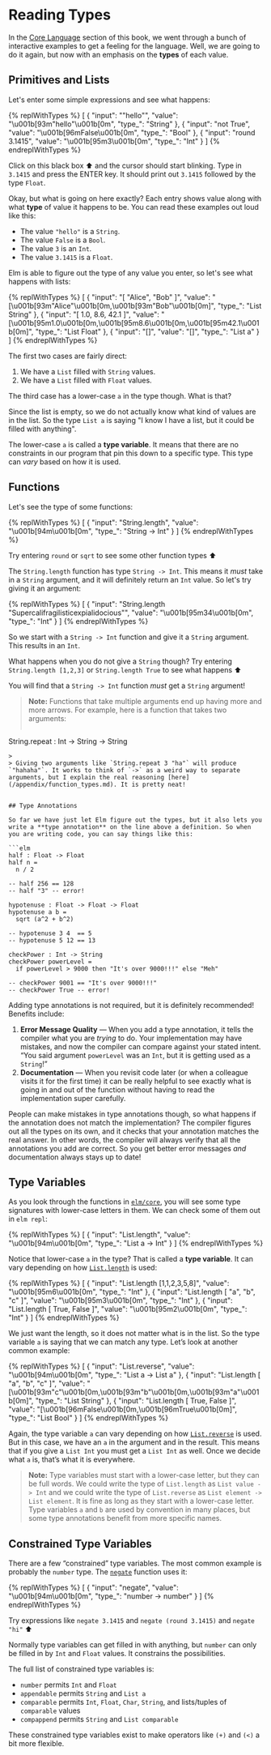 # Reading Types

In the [Core Language](/core_language.html) section of this book, we went through a bunch of interactive examples to get a feeling for the language. Well, we are going to do it again, but now with an emphasis on the **types** of each value.


## Primitives and Lists

Let's enter some simple expressions and see what happens:

{% replWithTypes %}
[
	{
		"input": "\"hello\"",
		"value": "\u001b[93m\"hello\"\u001b[0m",
		"type_": "String"
	},
	{
		"input": "not True",
		"value": "\u001b[96mFalse\u001b[0m",
		"type_": "Bool"
	},
	{
		"input": "round 3.1415",
		"value": "\u001b[95m3\u001b[0m",
		"type_": "Int"
	}
]
{% endreplWithTypes %}

Click on this black box ⬆️ and the cursor should start blinking. Type in `3.1415` and press the ENTER key. It should print out `3.1415` followed by the type `Float`.

Okay, but what is going on here exactly? Each entry shows value along with what **type** of value it happens to be. You can read these examples out loud like this:

- The value `"hello"` is a `String`.
- The value `False` is a `Bool`.
- The value `3` is an `Int`.
- The value `3.1415` is a `Float`.

Elm is able to figure out the type of any value you enter, so let's see what happens with lists:

{% replWithTypes %}
[
	{
		"input": "[ \"Alice\", \"Bob\" ]",
		"value": "[\u001b[93m\"Alice\"\u001b[0m,\u001b[93m\"Bob\"\u001b[0m]",
		"type_": "List String"
	},
	{
		"input": "[ 1.0, 8.6, 42.1 ]",
		"value": "[\u001b[95m1.0\u001b[0m,\u001b[95m8.6\u001b[0m,\u001b[95m42.1\u001b[0m]",
		"type_": "List Float"
	},
	{
		"input": "[]",
		"value": "[]",
		"type_": "List a"
	}
]
{% endreplWithTypes %}

The first two cases are fairly direct:

1. We have a `List` filled with `String` values.
2. We have a `List` filled with `Float` values.

The third case has a lower-case `a` in the type though. What is that?

Since the list is empty, so we do not actually know what kind of values are in the list. So the type `List a` is saying "I know I have a list, but it could be filled with anything".

The lower-case `a` is called a **type variable**. It means that there are no constraints in our program that pin this down to a specific type. This type can _vary_ based on how it is used.


## Functions

Let's see the type of some functions:

{% replWithTypes %}
[
	{
		"input": "String.length",
		"value": "\u001b[94m<function>\u001b[0m",
		"type_": "String -> Int"
	}
]
{% endreplWithTypes %}

Try entering `round` or `sqrt` to see some other function types ⬆️

The `String.length` function has type `String -> Int`. This means it *must* take in a `String` argument, and it will definitely return an `Int` value. So let's try giving it an argument:

{% replWithTypes %}
[
	{
		"input": "String.length \"Supercalifragilisticexpialidocious\"",
		"value": "\u001b[95m34\u001b[0m",
		"type_": "Int"
	}
]
{% endreplWithTypes %}

So we start with a `String -> Int` function and give it a `String` argument. This results in an `Int`.

What happens when you do not give a `String` though? Try entering `String.length [1,2,3]` or `String.length True` to see what happens ⬆️

You will find that a `String -> Int` function *must* get a `String` argument!

> **Note:** Functions that take multiple arguments end up having more and more arrows. For example, here is a function that takes two arguments:
>
>```elm
String.repeat : Int -> String -> String
```
>
> Giving two arguments like `String.repeat 3 "ha"` will produce `"hahaha"`. It works to think of `->` as a weird way to separate arguments, but I explain the real reasoning [here](/appendix/function_types.md). It is pretty neat!


## Type Annotations

So far we have just let Elm figure out the types, but it also lets you write a **type annotation** on the line above a definition. So when you are writing code, you can say things like this:

```elm
half : Float -> Float
half n =
  n / 2

-- half 256 == 128
-- half "3" -- error!

hypotenuse : Float -> Float -> Float
hypotenuse a b =
  sqrt (a^2 + b^2)

-- hypotenuse 3 4  == 5
-- hypotenuse 5 12 == 13

checkPower : Int -> String
checkPower powerLevel =
  if powerLevel > 9000 then "It's over 9000!!!" else "Meh"

-- checkPower 9001 == "It's over 9000!!!"
-- checkPower True -- error!
```

Adding type annotations is not required, but it is definitely recommended! Benefits include:

1. **Error Message Quality** &mdash; When you add a type annotation, it tells the compiler what you are _trying_ to do. Your implementation may have mistakes, and now the compiler can compare against your stated intent. &ldquo;You said argument `powerLevel` was an `Int`, but it is getting used as a `String`!&rdquo;
2. **Documentation** &mdash; When you revisit code later (or when a colleague visits it for the first time) it can be really helpful to see exactly what is going in and out of the function without having to read the implementation super carefully.

People can make mistakes in type annotations though, so what happens if the annotation does not match the implementation? The compiler figures out all the types on its own, and it checks that your annotation matches the real answer. In other words, the compiler will always verify that all the annotations you add are correct. So you get better error messages _and_ documentation always stays up to date!


## Type Variables

As you look through the functions in [`elm/core`][core], you will see some type signatures with lower-case letters in them. We can check some of them out in `elm repl`:

{% replWithTypes %}
[
	{
		"input": "List.length",
		"value": "\u001b[94m<function>\u001b[0m",
		"type_": "List a -> Int"
	}
]
{% endreplWithTypes %}

Notice that lower-case `a` in the type? That is called a **type variable**. It can vary depending on how [`List.length`][length] is used:

{% replWithTypes %}
[
	{
		"input": "List.length [1,1,2,3,5,8]",
		"value": "\u001b[95m6\u001b[0m",
		"type_": "Int"
	},
	{
		"input": "List.length [ \"a\", \"b\", \"c\" ]",
		"value": "\u001b[95m3\u001b[0m",
		"type_": "Int"
	},
	{
		"input": "List.length [ True, False ]",
		"value": "\u001b[95m2\u001b[0m",
		"type_": "Int"
	}
]
{% endreplWithTypes %}

We just want the length, so it does not matter what is in the list. So the type variable `a` is saying that we can match any type. Let&rsquo;s look at another common example:

{% replWithTypes %}
[
	{
		"input": "List.reverse",
		"value": "\u001b[94m<function>\u001b[0m",
		"type_": "List a -> List a"
	},
	{
		"input": "List.length [ \"a\", \"b\", \"c\" ]",
		"value": "[\u001b[93m\"c\"\u001b[0m,\u001b[93m\"b\"\u001b[0m,\u001b[93m\"a\"\u001b[0m]",
		"type_": "List String"
	},
	{
		"input": "List.length [ True, False ]",
		"value": "[\u001b[96mFalse\u001b[0m,\u001b[96mTrue\u001b[0m]",
		"type_": "List Bool"
	}
]
{% endreplWithTypes %}

Again, the type variable `a` can vary depending on how [`List.reverse`][reverse] is used. But in this case, we have an `a` in the argument and in the result. This means that if you give a `List Int` you must get a `List Int` as well. Once we decide what `a` is, that’s what it is everywhere.

> **Note:** Type variables must start with a lower-case letter, but they can be full words. We could write the type of `List.length` as `List value -> Int` and we could write the type of `List.reverse` as `List element -> List element`. It is fine as long as they start with a lower-case letter. Type variables `a` and `b` are used by convention in many places, but some type annotations benefit from more specific names.

[core]: https://package.elm-lang.org/packages/elm/core/latest/
[length]: https://package.elm-lang.org/packages/elm/core/latest/List#length
[reverse]: https://package.elm-lang.org/packages/elm/core/latest/List#reverse


## Constrained Type Variables

There are a few “constrained” type variables. The most common example is probably the `number` type. The [`negate`][negate] function uses it:

{% replWithTypes %}
[
	{
		"input": "negate",
		"value": "\u001b[94m<function>\u001b[0m",
		"type_": "number -> number"
	}
]
{% endreplWithTypes %}

Try expressions like `negate 3.1415` and `negate (round 3.1415)` and `negate "hi"` ⬆️

Normally type variables can get filled in with anything, but `number` can only be filled in by `Int` and `Float` values. It constrains the possibilities.

The full list of constrained type variables is:

- `number` permits `Int` and `Float`
- `appendable` permits `String` and `List a`
- `comparable` permits `Int`, `Float`, `Char`, `String`, and lists/tuples of `comparable` values
- `compappend` permits `String` and `List comparable`

These constrained type variables exist to make operators like `(+)` and `(<)` a bit more flexible.

[negate]: https://package.elm-lang.org/packages/elm/core/latest/Basics#negate
